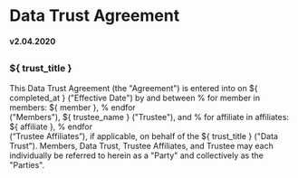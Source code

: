 # Data Trust Agreement


#### 
**v2.04.2020**


## 
### ${ trust_title }

This Data Trust Agreement (the "Agreement") is entered into on ${ completed_at } ("Effective Date") 
by and between 
% for member in members: 
 ${ member }, 
% endfor  
("Members"),  ${ trustee_name } ("Trustee"), and 
% for affiliate in affiliates:
 ${ affiliate }, 
 % endfor  
 (“Trustee Affiliates”), if applicable, on behalf of the ${ trust_title } ("Data Trust"). Members, Data Trust, Trustee Affiliates, and Trustee may each individually be referred to herein as a "Party" and collectively as the "Parties".
